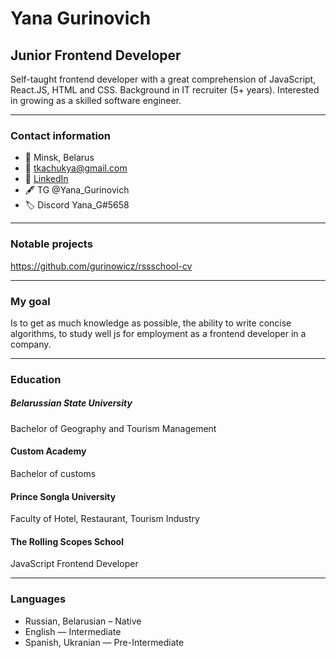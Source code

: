 # Yana Gurinovich

## Junior Frontend Developer
Self-taught frontend developer with a great comprehension of JavaScript, React.JS, HTML and CSS. Background in IT recruiter (5+ years). Interested in growing as a skilled software engineer.
***
### Contact information
* 📍 Minsk, Belarus
* 📧 tkachukya@gmail.com
* 💼 [LinkedIn](https://www.linkedin.com/in/yana-gurinovich-170a27101/ "LinkedIn")
* 🖋️ TG  @Yana_Gurinovich
* 🏷️ Discord Yana_G#5658
 ***
### Notable projects 
https://github.com/gurinowicz/rssschool-cv
***
### My goal 
Is to get as much knowledge as possible, the ability to write concise algorithms, to study well js for employment as a frontend developer in a company. 
***
### Education
##### Belarussian State University 
Bachelor of Geography and Tourism Management
#### Custom Academy 
Bachelor of customs
#### Prince Songla University
Faculty of Hotel, Restaurant, Tourism Industry
#### The Rolling Scopes School
JavaScript Frontend Developer
***
### Languages
+ Russian, Belarusian – Native
+ English — Intermediate
+ Spanish, Ukranian — Pre-Intermediate
